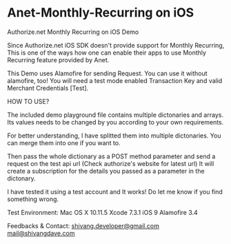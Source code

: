 # Anet-Monthly-Recurring on iOS
Authorize.net Monthly Recurring on iOS Demo

Since Authorize.net iOS SDK doesn't provide support for Monthly Recurring, 
This is one of the ways how one can enable their apps to use Monthly Recurring feature provided by Anet.

This Demo uses Alamofire for sending Request.
You can use it without alamofire, too!
You will need a test mode enabled Transaction Key and valid Merchant Credentials [Test].

HOW TO USE?

The included demo playground file contains multiple dictonaries and arrays.
Its values needs to be changed by you according to your own requirements.

For better understanding, I have splitted them into multiple dictonaries.
You can merge them into one if you want to.

Then pass the whole dictionary as a POST method parameter 
and send a request on the test api url (Check authorize's website for latest url)
It will create a subscription for the details you passed as a parameter in the dictonary.

I have tested it using a test account and It works!
Do let me know if you find something wrong.

Test Environment:
Mac OS X 10.11.5
Xcode 7.3.1
iOS 9
Alamofire 3.4

Feedbacks & Contact:
shivang.developer@gmail.com
mail@shivangdave.com
